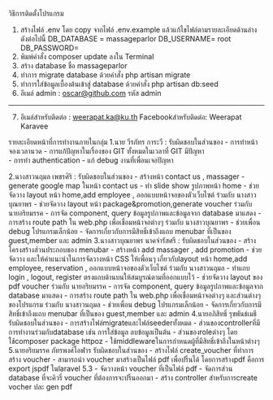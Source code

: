 ﻿วิธีการติดตั้งโปรแกรม
1. สร้างไฟล์ .env โดย copy จากไฟล์ .env.example 
แล้วแก้ไขไฟล์ตามรายละเอียดด้านล่าง ดังต่อไปนี้
	DB_DATABASE = massageparlor
	DB_USERNAME= root
	DB_PASSWORD=
2. พิมพ์คำสั่ง composer update ลงใน Terminal
3. สร้าง database ชื่อ massageparlor
4. ทำการ migrate database ด้วยคำสั่ง php artisan migrate
5. ทำการใส่ข้อมูลเบื้องต้นเข้าสู่ database ด้วยคำสั่ง php artisan db:seed
6. อีเมล์ admin : oscar@github.com รหัส  admin
**********************************************************
7. อีเมล์สำหรับติดต่อ : weerapat.ka@ku.th
Facebookสำหรับติดต่อ: Weerapat Karavee


รายละเอียดหน้าที่การทำงานภายในกลุ่ม 
1.นาย  วีรภัทร การะวี : 
	รับผิดชอบในส่วนของ	- การทำหน้าจองเวลานวด 
			- การแก้ปัญหาในเรื่องของ GIT ทั้งหมดในเวลาที่ GIT มีปัญหา 	
			- การทำ authentication
			- แก้ debug งานที่เพื่อนเจอปัญหา 

2.นางสาวนฤมล เพชรศิริ : 
	รับผิดชอบในส่วนของ	- สร้างหน้า contact us , massager
			-generate google map ในหน้า contact us 
			- ทำ slide show รูปภาพหน้า home 
			- ช่วยจัดวาง layout หน้า home,add employee , ออกแบบหน้าจอของตัวเว็บไซต์  ร่วมกับ นางสาวบุณยาพร
			- ช่วยจัดวาง layout หน้า package&promotion,generate voucher ร่วมกับ นายอริยมรรค
			- การจัด component, query ข้อมูลรูปภาพและข้อมูลจาก database มาแสดง
			- การสร้าง route path ใน web.php เพื่อเชื่อมหน้าจอต่างๆ ร่วมกับ นางสาวบุณยาพร
			- ช่วยเพื่อน debug โปรแกรมเล็กน้อย
			- จัดการเกี่ยวกับการมีสิทธิ์เข้าถึงแถบ menubar ที่เป็นของ guest,member และ admin
3.นางสาวบุณยาพร นาคจำรัสศรี :
	รับผิดชอบในส่วนของ	- สร้างโครงสร้างส่วนประกอบของ menubar
			- สร้างหน้า add massager , add promotion
			- ช่วยจัดวาง และให้คำแนะนำในการจัดวางหน้า CSS ให้เพื่อนๆ เกี่ยวกับlayout หน้า home,add employee, reservation , ออกแบบหน้าจอของตัวเว็บไซต์  ร่วมกับ นางสาวนฤมล
			- ทำแถบ login , logout, register ตรงแถบด้านบนให้สมบูรณ์ตามที่ออกแบบไว้
			- ช่วยจัดวาง layout ของ pdf voucher ร่วมกับ นายอริยมรรค
			- การจัด component, query ข้อมูลรูปภาพและข้อมูลจาก database มาแสดง
			- การสร้าง route path ใน web.php เพื่อเชื่อมหน้าจอต่างๆ และส่วนต่างๆของโปรแกรม ร่วมกับ นางสาวนฤมล
			- ช่วยเพื่อน debug โปรแกรมเล็กน้อย
			- จัดการเกี่ยวกับการมีสิทธิ์เข้าถึงแถบ menubar ที่เป็นของ guest,member และ admin
4.นายอภิสิทธิ์ รุขพันธ์เมธี
	รับผิดชอบในส่วนของ	- การสร้างไฟล์migrateและไฟล์seederทั้งหมด
			- ส่วนของcontrollerที่มีการทำงานร่วมกับdatabase เช่น การใส่ข้อมูล ลบข้อมูลเป็นต้น
			- ส่วนของroleต่างๆ โดยใช้composer package httpoz
			- ใช้middlewareในการกำหนดผู้ที่มีสิทธิ์เข้าถึงในหน้าต่างๆ
5.นายอริยมรรค ภัทรพงศ์โอฬาร 
	รับผิดชอบในส่วนของ 	- สร้างไฟล์ create_voucher ที่ทำการสร้าง voucher 
			- สามารถนำ voucher มาสร้างเป็นไฟล์ pdf เพื่อปริ้นได้ 
			  โดยการสร้างpdf คือการ export jspdf ในlaravel 5.3 
			- จัดวางหน้า voucher ที่เป็นไฟล์ pdf
			- จัดการส่วน database ที่จะคิวรี่ voucher ที่ต้องการจะปริ้นออกมา
			- สร้าง controller สำหรับการcreate vocher ปละ gen pdf
			


